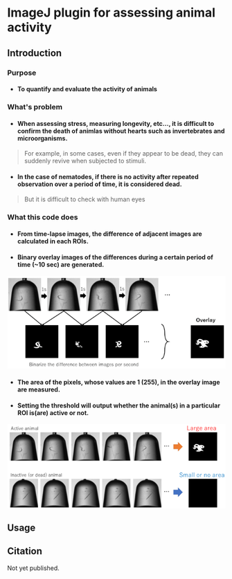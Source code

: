 # ImageJ plugin for assessing animal activity
## Introduction
### Purpose
* #### To quantify and evaluate the activity of animals

### What's problem
* #### When assessing stress, measuring longevity, etc..., it is difficult to confirm the death of animlas without hearts such as invertebrates and microorganisms.  
> For example, in some cases, even if they appear to be dead, they can suddenly revive when subjected to stimuli.  

* #### In the case of nematodes, if there is no activity after repeated observation over a period of time, it is considered dead.  
> But it is difficult to check with human eyes

### What this code does

* #### From time-lapse images, the difference of adjacent images are calculated in each ROIs.  
* #### Binary overlay images of the differences during a certain period of time (~10 sec) are generated.  
  
![](./img/img_diff.png)
  
* #### The area of the pixels, whose values are 1 (255), in the overlay image are measured.  
* #### Setting the threshold will output whether the animal(s) in a particular ROI is(are) active or not.   
  
![](./img/activity_check.png)

## Usage




## Citation
Not yet published.
